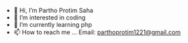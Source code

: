 - 👋 Hi, I’m Partho Protim Saha
- 👀 I’m interested in coding
- 🌱 I’m currently learning php
- 📫 How to reach me ...
Email: parthoprotim1221@gmail.com

